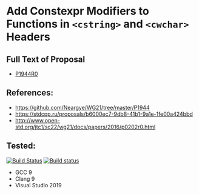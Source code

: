 # Add Constexpr Modifiers to Functions in `<cstring>` and `<cwchar>` Headers

## Full Text of Proposal

* [P1944R0](https://github.com/Neargye/WG21/tree/master/P1944/P1944R0.pdf)

## References:
* https://github.com/Neargye/WG21/tree/master/P1944
* https://stdcpp.ru/proposals/b6000ec7-9db8-41b1-9a1e-1fe00a424bbd
* http://www.open-std.org/jtc1/sc22/wg21/docs/papers/2016/p0202r0.html

## Tested:
[![Build Status](https://travis-ci.org/Neargye/cstring-constexpr-proposal.svg?branch=master)](https://travis-ci.org/Neargye/cstring-constexpr-proposal)
[![Build status](https://ci.appveyor.com/api/projects/status/af05o6972g9bc4ec/branch/master?svg=true)](https://ci.appveyor.com/project/Neargye/cstring-constexpr-proposal/branch/master)

* GCC 9
* Clang 9
* Visual Studio 2019
